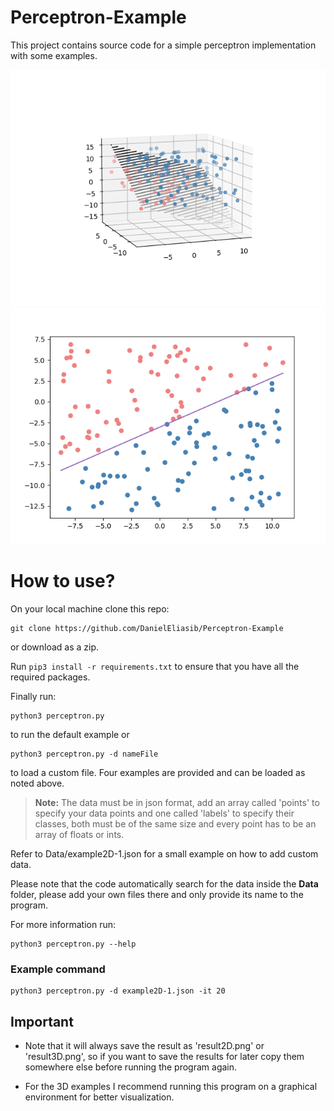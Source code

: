 # Perceptron-Example
This project contains source code for a simple perceptron implementation with some examples.

![3D example](./result3D.png)
![2D example](./result2D.png)

# How to use?
On your local machine clone this repo:

```
git clone https://github.com/DanielEliasib/Perceptron-Example
```

or download as a zip.

Run `pip3 install -r requirements.txt` to ensure that you have all the required packages.

Finally run:

```
python3 perceptron.py
```

to run the default example or 

```
python3 perceptron.py -d nameFile
```

to load a custom file. Four examples are provided and can be loaded as noted above.

> **Note:** The data must be in json format, add an array called 'points' to specify your data points and one called 'labels' to specify their classes, both must be of the same size and every point has to be an array of floats or ints. 

Refer to Data/example2D-1.json for a small example on how to add custom data. 

Please note that the code automatically search for the data inside the **Data** folder, please add your own files there and only provide its name to the program.

For more information run:

```
python3 perceptron.py --help
```

### Example command

```
python3 perceptron.py -d example2D-1.json -it 20
```
## Important
- Note that it will always save the result as 'result2D.png' or 'result3D.png', so if you want to save the results for later copy them somewhere else before running the program again. 

- For the 3D examples I recommend running this program on a graphical environment for better visualization.